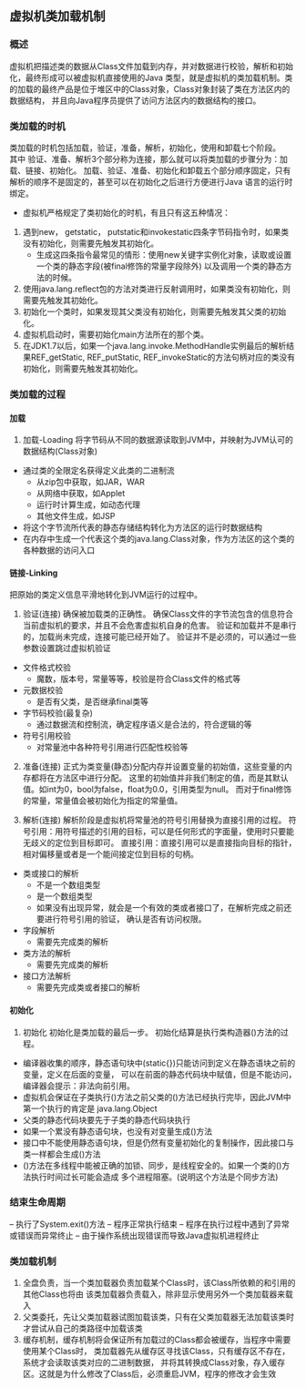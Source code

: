 ## 虚拟机类加载机制
### 概述
虚拟机把描述类的数据从Class文件加载到内存，并对数据进行校验，解析和初始化，最终形成可以被虚拟机直接使用的Java
类型，就是虚拟机的类加载机制。类的加载的最终产品是位于堆区中的Class对象，Class对象封装了类在方法区内的数据结构，
并且向Java程序员提供了访问方法区内的数据结构的接口。

### 类加载的时机
类加载的时机包括加载，验证，准备，解析，初始化，使用和卸载七个阶段。  
其中 验证、准备、解析3个部分称为连接，那么就可以将类加载的步骤分为：加载、链接、初始化。
加载、验证、准备、初始化和卸载五个部分顺序固定，只有解析的顺序不是固定的，甚至可以在初始化之后进行方便进行Java
语言的运行时绑定。
* 虚拟机严格规定了类初始化的时机，有且只有这五种情况：
1. 遇到new， getstatic， putstatic和invokestatic四条字节码指令时，如果类没有初始化，则需要先触发其初始化。
    * 生成这四条指令最常见的情形：使用new关键字实例化对象，读取或设置一个类的静态字段(被final修饰的常量字段除外)
    以及调用一个类的静态方法的时候。
2. 使用java.lang.reflect包的方法对类进行反射调用时，如果类没有初始化，则需要先触发其初始化。
3. 初始化一个类时，如果发现其父类没有初始化，则需要先触发其父类的初始化。
4. 虚拟机启动时，需要初始化main方法所在的那个类。
5. 在JDK1.7以后，如果一个java.lang.invoke.MethodHandle实例最后的解析结果REF_getStatic, REF_putStatic,
REF_invokeStatic的方法句柄对应的类没有初始化，则需要先触发其初始化。

### 类加载的过程
#### 加载
1. 加载-Loading
将字节码从不同的数据源读取到JVM中，并映射为JVM认可的数据结构(Class对象)
* 通过类的全限定名获得定义此类的二进制流
    * 从zip包中获取，如JAR，WAR
    * 从网络中获取，如Applet
    * 运行时计算生成，如动态代理
    * 其他文件生成，如JSP
* 将这个字节流所代表的静态存储结构转化为方法区的运行时数据结构
* 在内存中生成一个代表这个类的java.lang.Class对象，作为方法区的这个类的各种数据的访问入口

#### 链接-Linking
把原始的类定义信息平滑地转化到JVM运行的过程中。
1. 验证(连接)
确保被加载类的正确性。
确保Class文件的字节流包含的信息符合当前虚拟机的要求，并且不会危害虚拟机自身的危害。
验证和加载并不是串行的，加载尚未完成，连接可能已经开始了。
验证并不是必须的，可以通过一些参数设置跳过虚拟机验证
* 文件格式校验
    * 魔数，版本号，常量等等，校验是符合Class文件的格式等
* 元数据校验
    * 是否有父类，是否继承final类等
* 字节码校验(最复杂)
    * 通过数据流和控制流，确定程序语义是合法的，符合逻辑的等
* 符号引用校验
    * 对常量池中各种符号引用进行匹配性校验等
 
 2. 准备(连接)
正式为类变量(静态)分配内存并设置变量的初始值，这些变量的内存都将在方法区中进行分配。
这里的初始值并非我们制定的值，而是其默认值。如int为0，bool为false，float为0.0，引用类型为null。
而对于final修饰的常量，常量值会被初始化为指定的常量值。

3. 解析(连接)
解析阶段是虚拟机将常量池的符号引用替换为直接引用的过程。
符号引用：用符号描述的引用的目标，可以是任何形式的字面量，使用时只要能无歧义的定位到目标即可。
直接引用：直接引用可以是直接指向目标的指针，相对偏移量或者是一个能间接定位到目标的句柄。
* 类或接口的解析
    * 不是一个数组类型
    * 是一个数组类型
    * 如果没有出现异常，就会是一个有效的类或者接口了，在解析完成之前还要进行符号引用的验证，
    确认是否有访问权限。
* 字段解析
    * 需要先完成类的解析
* 类方法的解析
    * 需要先完成类的解析
* 接口方法解析
    * 需要先完成类或者接口的解析

####  初始化    
1. 初始化
初始化是类加载的最后一步。
初始化结算是执行类构造器<clinit>()方法的过程。
* 编译器收集的顺序，静态语句块中(static{})只能访问到定义在静态语块之前的变量，定义在后面的变量，
可以在前面的静态代码块中赋值，但是不能访问，编译器会提示：非法向前引用。
* 虚拟机会保证在子类执行<clinit>()方法之前父类的<clinit>()方法已经执行完毕，因此JVM中第一个执行的肯定是
java.lang.Object
* 父类的静态代码块要先于子类的静态代码块执行
* 如果一个累没有静态语句块，也没有对变量生成<cinit>()方法
* 接口中不能使用静态语句块，但是仍然有变量初始化的复制操作，因此接口与类一样都会生成<cinit>()方法
* <cinit>()方法在多线程中能被正确的加锁、同步，是线程安全的。如果一个类的<cinit>()方法执行时间过长可能会造成
多个进程阻塞。(说明这个方法是个同步方法)

### 结束生命周期
– 执行了System.exit()方法
– 程序正常执行结束
– 程序在执行过程中遇到了异常或错误而异常终止
– 由于操作系统出现错误而导致Java虚拟机进程终止

### 类加载机制
1. 全盘负责，当一个类加载器负责加载某个Class时，该Class所依赖的和引用的其他Class也将由
该类加载器负责载入，除非显示使用另外一个类加载器来载入
2. 父类委托，先让父类加载器试图加载该类，只有在父类加载器无法加载该类时才尝试从自己的类路径中加载该类
3. 缓存机制，缓存机制将会保证所有加载过的Class都会被缓存，当程序中需要使用某个Class时，
类加载器先从缓存区寻找该Class，只有缓存区不存在，系统才会读取该类对应的二进制数据，
并将其转换成Class对象，存入缓存区。这就是为什么修改了Class后，必须重启JVM，程序的修改才会生效